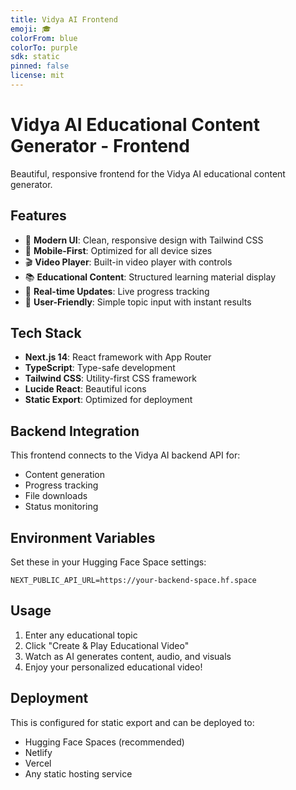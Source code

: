 ```yaml
---
title: Vidya AI Frontend
emoji: 🎓
colorFrom: blue
colorTo: purple
sdk: static
pinned: false
license: mit
---
```


# Vidya AI Educational Content Generator - Frontend

Beautiful, responsive frontend for the Vidya AI educational content generator.

## Features

- 🎨 **Modern UI**: Clean, responsive design with Tailwind CSS
- 📱 **Mobile-First**: Optimized for all device sizes
- 🎬 **Video Player**: Built-in video player with controls
- 📚 **Educational Content**: Structured learning material display
- 🔄 **Real-time Updates**: Live progress tracking
- 🎯 **User-Friendly**: Simple topic input with instant results

## Tech Stack

- **Next.js 14**: React framework with App Router
- **TypeScript**: Type-safe development
- **Tailwind CSS**: Utility-first CSS framework
- **Lucide React**: Beautiful icons
- **Static Export**: Optimized for deployment

## Backend Integration

This frontend connects to the Vidya AI backend API for:
- Content generation
- Progress tracking
- File downloads
- Status monitoring

## Environment Variables

Set these in your Hugging Face Space settings:

```
NEXT_PUBLIC_API_URL=https://your-backend-space.hf.space
```

## Usage

1. Enter any educational topic
2. Click "Create & Play Educational Video"
3. Watch as AI generates content, audio, and visuals
4. Enjoy your personalized educational video!

## Deployment

This is configured for static export and can be deployed to:
- Hugging Face Spaces (recommended)
- Netlify
- Vercel
- Any static hosting service